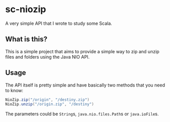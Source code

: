 # sc-niozip

A very simple API that I wrote to study some Scala.

## What is this?

This is a simple project that aims to provide a simple way to zip and unzip
files and folders using the Java NIO API.

## Usage

The API itself is pretty simple and have basically two methods that you need
to know:

```scala
NioZip.zip("/origin", "/destiny.zip")
NioZip.unzip("/origin.zip", "/destiny")
```

The parameters could be `String`s, `java.nio.files.Path`s or `java.ioFile`s.
